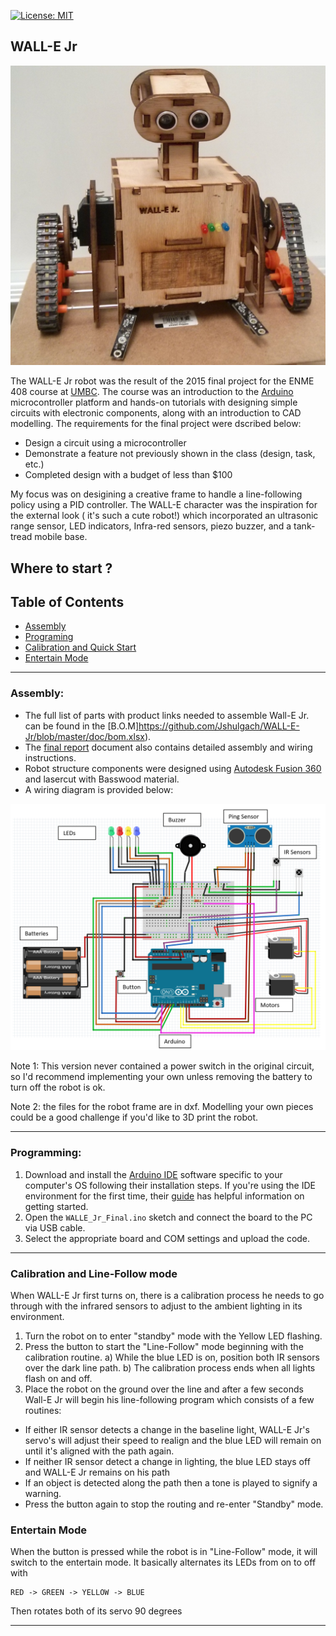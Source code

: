 [![License: MIT](https://img.shields.io/badge/License-MIT-green.svg)](https://opensource.org/licenses/MIT)
## WALL-E Jr
![](https://github.com/Jshulgach/WALL-E-Jr/blob/main/doc/walle-jr.png)

The WALL-E Jr robot was the result of the 2015 final project for the ENME 408 course at [UMBC](https://me.umbc.edu/). The course was an introduction to the [Arduino](https://www.arduino.cc/) microcontroller platform and hands-on tutorials with designing simple circuits with electronic components, along with an introduction to CAD modelling. The requirements for the final project were dscribed below:

+ Design a circuit using a microcontroller
+ Demonstrate a feature not previously shown in the class (design, task, etc.)
+ Completed design with a budget of less than $100

My focus was on desigining a creative frame to handle a line-following policy using a PID controller. The WALL-E character was the inspiration for the external look ( it's such a cute robot!) which incorporated an ultrasonic range sensor, LED indicators, Infra-red sensors, piezo buzzer, and a tank-tread mobile base.

## Where to start ? 

Table of Contents
---
+ [Assembly](#assembly)
+ [Programing](#programming)
+ [Calibration and Quick Start](#quick-start)
+ [Entertain Mode](#entertain)

---

<a name="assembly"/>

### Assembly:

   + The full list of parts with product links needed to assemble Wall-E Jr. can be found in the [B.O.M]https://github.com/Jshulgach/WALL-E-Jr/blob/master/doc/bom.xlsx).
   + The [final report](https://github.com/Jshulgach/WALL-E-Jr/blob/main/doc/ENME_408_Project_Report_Jonathan_Shulgach.pdf) document also contains detailed assembly and wiring instructions. 
   + Robot structure components were designed using [Autodesk Fusion 360](https://www.autodesk.com/products/fusion-360/overview?term=1-YEAR&tab=subscription) and lasercut with Basswood material.
   + A wiring diagram is provided below:

   ![alt](https://github.com/Jshulgach/WALL-E-Jr/blob/main/doc/wiring.png)


   Note 1: This version never contained a power switch in the original circuit, so I'd recommend implementing your own unless removing the battery to turn off the robot is ok. 
      
   Note 2: the files for the robot frame are in dxf. Modelling your own pieces could be a good challenge if you'd like to 3D print the robot.

---


<a name="programming"/>

### Programming:

1. Download and install the [Arduino IDE](https://www.arduino.cc/en/software) software specific to your computer's OS following their installation steps. If you're using the IDE environment for the first time, their [guide](https://www.arduino.cc/en/Guide/Environment) has helpful information on getting started.
2. Open the `WALLE_Jr_Final.ino` sketch and connect the board to the PC via USB cable.
3. Select the appropriate board and COM settings and upload the code.

---

<a name="quick-start"/>

### Calibration and Line-Follow mode

When WALL-E Jr first turns on, there is a calibration process he needs to go through with the infrared sensors to adjust to the ambient lighting in its environment.

1) Turn the robot on to enter "standby" mode with the Yellow LED flashing.
2) Press the button to start the "Line-Follow" mode beginning with the calibration routine.
  a) While the blue LED is on, position both IR sensors over the dark line path.
  b) The calibration process ends when all lights flash on and off.
3) Place the robot on the ground over the line and after a few seconds Wall-E Jr will begin his line-following program which consists of a few routines:
  + If either IR sensor detects a change in the baseline light, WALL-E Jr's servo's will adjust their speed to realign and the blue LED will remain on until it's aligned with the path again.
  + If neither IR sensor detect a change in lighting, the blue LED stays off and WALL-E Jr remains on his path
  + If an object is detected along the path then a tone is played to signify a warning.
  + Press the button again to stop the routing and re-enter "Standby" mode.

<a name="entertain"/>

### Entertain Mode

When the button is pressed while the robot is in "Line-Follow" mode, it will switch to the entertain mode. It basically alternates its LEDs from on to off with 
```
RED -> GREEN -> YELLOW -> BLUE 
```
Then rotates both of its servo 90 degrees

--- 

<!---------------------------------------------------------------------
   References
---------------------------------------------------------------------->
